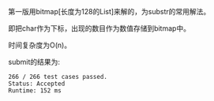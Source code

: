 第一版用bitmap[长度为128的List]来解的，为substr的常用解法。

即把char作为下标，出现的数目作为数值存储到bitmap中。

时间复杂度为O(n)。

submit的结果为:
```
266 / 266 test cases passed.
Status: Accepted
Runtime: 152 ms
```
